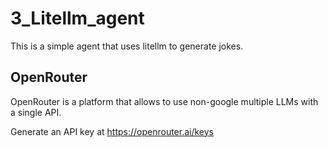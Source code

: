 # 3_Litellm_agent

This is a simple agent that uses litellm to generate jokes.

## OpenRouter

OpenRouter is a platform that allows to use non-google multiple LLMs with a single API.

Generate an API key at <https://openrouter.ai/keys>
